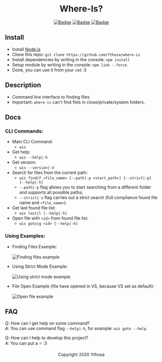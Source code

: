 <br>

<h1 align="center">Where-Is?</h1>
<div align="center">

[![Badge](https://img.shields.io/badge/Uses-Node.js-green.svg?style=flat-square)]("NodeJS")
[![Badge](https://img.shields.io/badge/Open-Source-important.svg?style=flat-square)]("OpenSource")
[![Badge](https://img.shields.io/badge/Made_with-Love-ff69b4.svg?style=flat-square)]("MadeWithLove")
    
</div>


## Install
-   Install [Node.js](https://nodejs.org/en/) 
-   Clone this repo: `git clone https://github.com/Ythosa/where-is`
-   Install dependencies by writing in the console: `npm install`
-   Setup module by writing in the console: `npm link --force`
-   Done, you can use it from your `cmd` :3


## Description
-    Command line interface to finding files
-    Important: `where-is` can't find files in close/private/system folders.


## Docs

###   CLI Commands:
   -   Main CLI Command:
       *   `wis`
   -   Get help:
       *  `wis --help|-h`
   -   Get version:
       *  `wis --version|-V`
   -   Search for files from the current path:
       *  `wis find|f <file_name> [--path|-p <start_path>] [--strict|-p] [--help|-h]`
       *  `--path|-p` flag allows you to start searching from a different folder and supports all possible paths;
       *  `--strict|-s` flag carries out a strict search (full compliance found file name and `<file_name>`).
   -   Get last found file list:
          *  `wis last|l [--help|-h]`
   -   Open file with `<id>` from found file list:
       *  `wis goto|g <id> [--help|-h]`


###   Using Examples:
   -  Finding Files Example: <br> <br>
    <img src="https://github.com/Ythosa/where-is/blob/master/assets/findCommandExample.png" alt="Finding files example">
    
    
   -  Using Strict Mode Example: <br> <br>
    <img src="https://github.com/Ythosa/where-is/blob/master/assets/strictModeExample.png" alt="Using strict mode example">
    
   
   -  File Open Example (file have opened in VS, because VS set as default): <br> <br>
    <img src="https://github.com/Ythosa/where-is/blob/master/assets/gotoAndLastCommandsExample.png" alt="Open file example">


## FAQ
*Q*: How can I get help on some command?  
*A*: You can use command flag `--help|-h`, for example: `wis goto --help`

*Q*: How can I help to develop this project?  
*A*: You can put a :star: :3


<div align="center">
  Copyright 2020 Ythosa
</div>